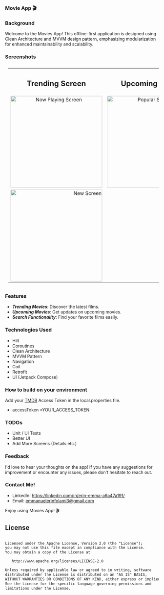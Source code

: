 ### Movie App 🎬



### Background

Welcome to the Movies App! This offline-first application is designed using Clean Architecture and MVVM design pattern, emphasizing modularization for enhanced maintainability and scalability.


### Screenshots

<table style="padding:10px">
	<tr>
		<td align="center">
			<h2>Trending Screen</h2>
		</td>
		<td align="center">
			<h2>Upcoming Screen</h2>
		</td>
  <td align="center">
			<h2>Search Screen</h2>
		</td>
  	</tr>
	<tr>
    	<td align="center">
			<img src="https://github.com/user-attachments/assets/7c01a112-3588-4ae3-ab91-4cac0b8cfa6a" alt="Now Playing Screen" width="300"/>
    	</td>
		<td align="center">
			<img src="https://github.com/user-attachments/assets/7c01a112-3588-4ae3-ab91-4cac0b8cfa6a" alt="Popular Screen" width="300"/>
    	</td>
  <td align="center">
			<img src="https://github.com/user-attachments/assets/7c01a112-3588-4ae3-ab91-4cac0b8cfa6a" alt="Upcoming Screen" width="300"/>
    	</td>
  	</tr>
      <tr>
        <td align="end">
            <img src="https://github.com/user-attachments/assets/7c01a112-3588-4ae3-ab91-4cac0b8cfa6a" alt="New Screen" width="300"/>
        </td>
    </tr>
</table>


### Features
- ***Trending Movies***: Discover the latest films.  
- ***Upcoming Movies***: Get updates on upcoming movies.  
- ***Search Functionality***: Find your favorite films easily.


### Technologies Used

* Hilt
* Coroutines
* Clean Architecture
* MVVM Pattern
* Navigation
* Coil
* Retrofit
* UI (Jetpack Compose)




### How to build on your environment
Add your [TMDB](https://developers.themoviedb.org/3/getting-started/introduction) Access Token in the local.properties file.

- accessToken =YOUR_ACCESS_TOKEN




### TODOs
- Unit / UI Tests
- Better UI
- Add More Screens (Details etc.)


### Feedback
I'd love to hear your thoughts on the app! If you have any suggestions for improvement or encounter any issues, please don't hesitate to reach out.



### Contact Me!
* LinkedIn: https://linkedin.com/in/erin-emma-a6a47a191/
* Email: emmanuelerinfolami3@gmail.com

Enjoy using Movies App! 🎬


## License

```xml

Licensed under the Apache License, Version 2.0 (the "License");
you may not use this file except in compliance with the License.
You may obtain a copy of the License at

   http://www.apache.org/licenses/LICENSE-2.0

Unless required by applicable law or agreed to in writing, software
distributed under the License is distributed on an "AS IS" BASIS,
WITHOUT WARRANTIES OR CONDITIONS OF ANY KIND, either express or implied.
See the License for the specific language governing permissions and
limitations under the License.
```
